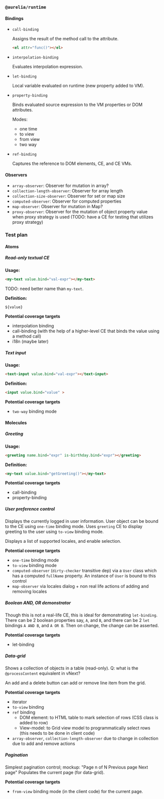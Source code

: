 ### `@aurelia/runtime`

#### Bindings
- `call-binding`

  Assigns the result of the method call to the attribute.

  ```html
  <el attr="func()"></el>
  ```
- `interpolation-binding`

  Evaluates interpolation expression.
- `let-binding`

  Local variable evaluated on runtime (new property added to VM).
- `property-binding`

  Binds evaluated source expression to the VM properties or DOM attributes.

  Modes:
  - one time
  - to view
  - from view
  - two way
- `ref-binding`

  Captures the reference to DOM elements, CE, and CE VMs.

#### Observers
- `array-observer`: Observer for mutation in array?
- `collection-length-observer`: Observer for array length
- `collection-size-observer`: Observer for set or map size
- `computed-observer`: Observer for computed properties
- `map-observer`: Observer for mutation in Map?
- `proxy-observer`: Observer for the mutation of object property value when proxy strategy is used (TODO: have a CE for testing that utilizes proxy strategy)

### Test plan

#### Atoms

##### Read-only textual CE

**Usage:**

```html
<my-text value.bind="val-expr"></my-text>
```
TODO: need better name than `my-text`.

**Definition:**

```html
${value}
```

**Potential coverage targets**

- interpolation binding
- call-binding (with the help of a higher-level CE that binds the value using a method call)
- i18n (maybe later)

##### Text input

**Usage:**

```html
<text-input value.bind="val-expr"></text-input>
```

**Definition:**

```html
<input value.bind="value" >
```

**Potential coverage targets**

- `two-way` binding mode

#### Molecules

##### Greeting

**Usage:**

```html
<greeting name.bind="expr" is-birthday.bind="expr"></greeting>
```

**Definition:**

```html
<my-text value.bind="getGreeting()"></my-text>
```

**Potential coverage targets**

- call-binding
- property-binding

##### User preference control

Displays the currently logged in user information.
User object can be bound to the CE using `one-time` binding mode.
Uses `greeting` CE to display greeting to the user using `to-view` binding mode.

Displays a list of supported locales, and enable selection.

**Potential coverage targets**

- `one-time` binding mode
- `to-view` binding mode
- `computed-observer` (`dirty-checker` transitive dep) via a `User` class which has a computed `fullName` property. An instance of `User` is bound to this control
- `map-observer` via locales dialog + non real life actions of adding and removing locales

##### Boolean AND, OR demonstrator

Though this is not a real-life CE, this is ideal for demonstrating `let-binding`.
There can be 2 boolean properties say, `A`, and `B`, and there can be 2 `let` bindings `A AND B`, and `A OR B`.
Then on change, the change can be asserted.

**Potential coverage targets**

- let-binding

##### Data-grid

Shows a collection of objects in a table (read-only).
Q: what is the `@processContent` equivalent in vNext?

An add and a delete button can add or remove line item from the grid.

**Potential coverage targets**

- iterator
- `to-view` binding
- `ref` binding
  - DOM element: to HTML table to mark selection of rows (CSS class is added to row)
  - View-model: to Grid view model to programmatically select rows (this needs to be done in client code)
- `array-observer`, `collection-length-observer` due to change in collection due to add and remove actions

##### Pagination

Simplest pagination control; mockup: "Page n of N   Previous page  Next page"
Populates the current page (for data-grid).

**Potential coverage targets**

- `from-view` binding mode (in the client code) for the current page.
